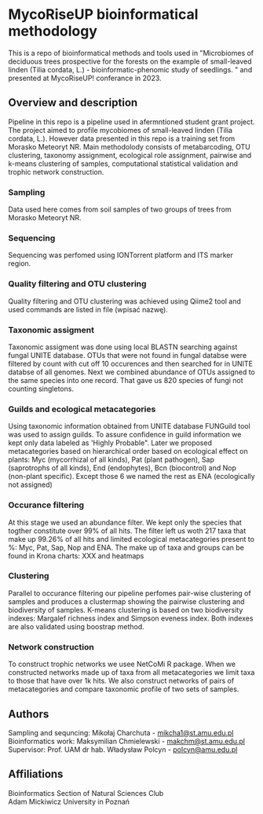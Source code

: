 # MycoRiseUP bioinformatical methodology
This is a repo of bioinformatical methods and tools used in "Microbiomes of deciduous trees prospective for the forests on the example of small-leaved linden (Tilia cordata, L.) - bioinformatic-phenomic study of seedlings. " and presented at MycoRiseUP! conferance in 2023.


## Overview and description
Pipeline in this repo is a pipeline used in afermntioned student grant project. The project aimed to profile mycobiomes of small-leaved linden (Tilia cordata, L.). However data presented in this repo is a training set from Morasko Meteoryt NR. Main methodolody consists of metabarcoding, OTU clustering, taxonomy assignment, ecological role assignment, pairwise and k-means clustering of samples, computational statistical validation and trophic network construction.

### Sampling
Data used here comes from soil samples of two groups of trees from Morasko Meteoryt NR. 

### Sequencing
Sequencing was perfomed using IONTorrent platform and ITS marker region. 

### Quality filtering and OTU clustering
Quality filtering and OTU clustering was achieved using Qiime2 tool and used commands are listed in file (wpisać nazwę).

### Taxonomic assigment
Taxonomic assigment was done using local BLASTN searching against fungal UNITE database. OTUs that were not found in fungal databse were filtered by count with cut off 10 occurences and then searched for in UNITE databse of all genomes. Next we combined abundance of OTUs assigned to the same species into one record. That gave us 820 species of fungi not counting singletons.

### Guilds and ecological metacategories
Using taxonomic information obtained from UNITE database FUNGuild tool was used to assign guilds. To assure confidence in guild information we kept only data labeled as 'Highly Probable". Later we proposed metacategories based on hierarchical order based on ecological effect on plants: Myc (mycorrhizal of all kinds), Pat (plant pathogen), Sap (saprotrophs of all kinds), End (endophytes), Bcn (biocontrol) and Nop (non-plant specific). Except those 6 we named the rest as ENA (ecologically not assigned)

### Occurance filtering
At this stage we used an abundance filter. We kept only the species that togther constitute over 99% of all hits. The filter left us woth 217 taxa that make up 99.26% of all hits and limited ecological metacategories present to %: Myc, Pat, Sap, Nop and ENA. The make up of taxa and groups can be found in Krona charts: XXX and heatmaps 

### Clustering
Parallel to occurance filtering our pipeline perfomes pair-wise clustering of samples and produces a clustermap showing the pairwise clustering and biodiversity of samples. K-means clustering is based on two biodiversity indexes: Margalef richness index and Simpson eveness index. Both indexes are also validated using boostrap method.

### Network construction
To construct trophic networks we usee NetCoMi R package. When we constructed networks made up of taxa from all metacategories we limit taxa to those that have over 1k hits. We also construct networks of pairs of metacategories and compare taxonomic profile of two sets of samples.

## Authors
Sampling and sequncing: Mikołaj Charchuta - mikcha1@st.amu.edu.pl\
Bioinformatics work: Maksymilian Chmielewski - makchm@st.amu.edu.pl\
Supervisor: Prof. UAM dr hab. Władysław Polcyn - polcyn@amu.edu.pl

## Affiliations
Bioinformatics Section of Natural Sciences Club\
Adam Mickiwicz University in Poznań
